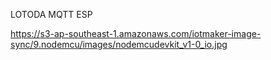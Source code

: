 LOTODA MQTT ESP

https://s3-ap-southeast-1.amazonaws.com/iotmaker-image-sync/9.nodemcu/images/nodemcudevkit_v1-0_io.jpg
